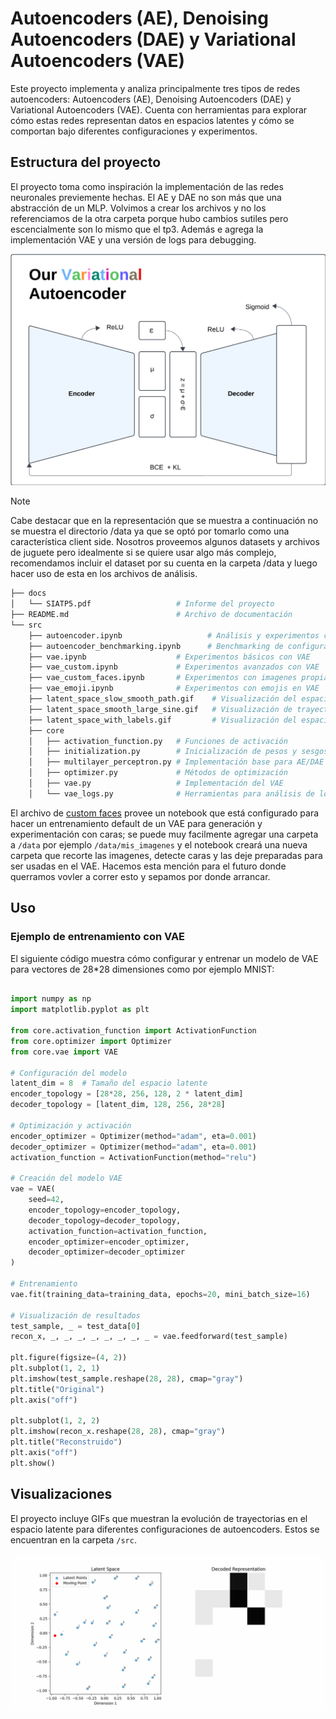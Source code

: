 # Autoencoders (AE), Denoising Autoencoders (DAE) y Variational Autoencoders (VAE)


Este proyecto implementa y analiza principalmente tres tipos de redes autoencoders: Autoencoders (AE), Denoising Autoencoders (DAE) y Variational Autoencoders (VAE). Cuenta con herramientas para explorar cómo estas redes representan datos en espacios latentes y cómo se comportan bajo diferentes configuraciones y experimentos.


## Estructura del proyecto

El proyecto toma como inspiración la implementación de las redes neuronales previemente hechas. El AE y DAE no son más que una abstracción de un MLP. Volvimos a crear los archivos y no los referenciamos de la otra carpeta porque hubo cambios sutiles pero escencialmente son lo mismo que el tp3. Además e agrega la implementación VAE y una versión de logs para debugging.

![our_vae](./res/out_vae.png)

> [!Note]
> Cabe destacar que en la representación que se muestra a continuación no se muestra el directorio /data ya que se optó por tomarlo como una característica client side. Nosotros proveemos algunos datasets y archivos de juguete pero idealmente si se quiere usar algo más complejo, recomendamos incluir el dataset por su cuenta en la carpeta /data y luego hacer uso de esta en los archivos de análisis.

```bash
├── docs
│   └── SIATP5.pdf                   # Informe del proyecto
├── README.md                        # Archivo de documentación
└── src
    ├── autoencoder.ipynb                   # Análisis y experimentos con AE y DAE
    ├── autoencoder_benchmarking.ipynb      # Benchmarking de configuraciones de AE (ejecutado en colab previamente)
    ├── vae.ipynb                    # Experimentos básicos con VAE
    ├── vae_custom.ipynb             # Experimentos avanzados con VAE
    ├── vae_custom_faces.ipynb       # Experimentos con imagenes propias con VAE
    ├── vae_emoji.ipynb              # Experimentos con emojis en VAE
    ├── latent_space_slow_smooth_path.gif    # Visualización del espacio latente (GIF)
    ├── latent_space_smooth_large_sine.gif   # Visualización de trayectorias suaves
    ├── latent_space_with_labels.gif         # Visualización del espacio latente etiquetado
    ├── core
    │   ├── activation_function.py   # Funciones de activación
    │   ├── initialization.py        # Inicialización de pesos y sesgos
    │   ├── multilayer_perceptron.py # Implementación base para AE/DAE
    │   ├── optimizer.py             # Métodos de optimización
    │   ├── vae.py                   # Implementación del VAE
    │   └── vae_logs.py              # Herramientas para análisis de logs

```

El archivo de [custom faces](./src/vae_custom_faces.ipynb) provee un notebook que está configurado para hacer un entrenamiento default de un VAE para generación y experimentación con caras; se puede muy facilmente agregar una carpeta a `/data` por ejemplo `/data/mis_imagenes` y el notebook creará una nueva carpeta que recorte las imagenes, detecte caras y las deje preparadas para ser usadas en el VAE. Hacemos esta mención para el futuro donde querramos vovler a correr esto y sepamos por donde arrancar.



## Uso

### Ejemplo de entrenamiento con VAE

El siguiente código muestra cómo configurar y entrenar un modelo de VAE para vectores de 28*28 dimensiones como por ejemplo MNIST:

```python

import numpy as np
import matplotlib.pyplot as plt

from core.activation_function import ActivationFunction
from core.optimizer import Optimizer
from core.vae import VAE

# Configuración del modelo
latent_dim = 8  # Tamaño del espacio latente
encoder_topology = [28*28, 256, 128, 2 * latent_dim]
decoder_topology = [latent_dim, 128, 256, 28*28]

# Optimización y activación
encoder_optimizer = Optimizer(method="adam", eta=0.001)
decoder_optimizer = Optimizer(method="adam", eta=0.001)
activation_function = ActivationFunction(method="relu")

# Creación del modelo VAE
vae = VAE(
    seed=42,
    encoder_topology=encoder_topology,
    decoder_topology=decoder_topology,
    activation_function=activation_function,
    encoder_optimizer=encoder_optimizer,
    decoder_optimizer=decoder_optimizer
)

# Entrenamiento
vae.fit(training_data=training_data, epochs=20, mini_batch_size=16)

# Visualización de resultados
test_sample, _ = test_data[0]
recon_x, _, _, _, _, _, _, _, _ = vae.feedforward(test_sample)

plt.figure(figsize=(4, 2))
plt.subplot(1, 2, 1)
plt.imshow(test_sample.reshape(28, 28), cmap="gray")
plt.title("Original")
plt.axis("off")

plt.subplot(1, 2, 2)
plt.imshow(recon_x.reshape(28, 28), cmap="gray")
plt.title("Reconstruido")
plt.axis("off")
plt.show()

```

## Visualizaciones

El proyecto incluye GIFs que muestran la evolución de trayectorias en el espacio latente para diferentes configuraciones de autoencoders. Estos se encuentran en la carpeta `/src`.

![latent_smooth](./src/latent_space_smooth_large_sine.gif)